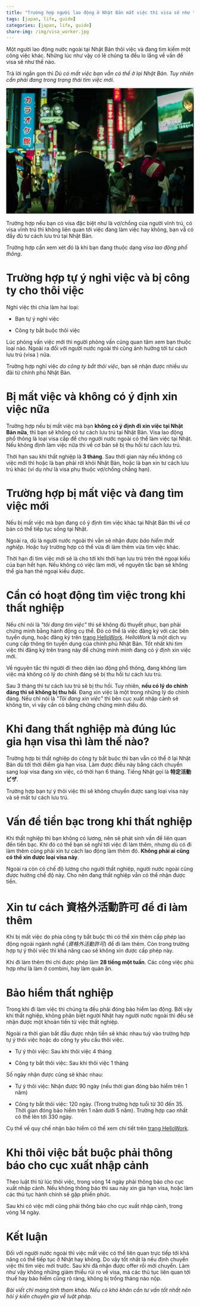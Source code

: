 ```yaml
---
title: "Trường hợp người lao động ở Nhật Bản mất việc thì visa sẽ như thế nào?"
tags: [japan, life, guide]
categories: [japan, life, guide]
share-img: /img/visa_worker.jpg
---
```


Một người lao động nước ngoài tại Nhật Bản thôi việc và đang tìm kiếm một công việc khác. Những lúc như vậy có lẽ chúng ta đều lo lắng về vấn đề visa sẽ như thế nào.

Trả lời ngắn gọn thì *Dù có mất việc bạn vẫn có thể ở lại Nhật Bản. Tuy nhiên cần phải đang trong trạng thái tìm việc mới*.

![](/img/visa_worker.jpg)

Trường hợp nếu bạn có visa đặc biệt như là vợ/chồng của người vĩnh trú, có visa vĩnh trú thì không liên quan tới việc đang làm việc hay không, bạn vẫ có đầy đủ tư cách lưu trú tại Nhật Bản.

Trường hợp cần xem xét đó là khi bạn đang thuộc dạng *visa lao động phổ thông*.

# Trường hợp tự ý nghỉ việc và bị công ty cho thôi việc

Nghỉ việc thì chia làm hai loại:

* Bạn tự ý nghỉ việc

* Công ty bắt buộc thôi việc

Lúc phỏng vấn việc mới thì người phỏng vấn cũng quan tâm xem bạn thuộc loại nào. Ngoài ra đối với người nước ngoài thì cũng ảnh hưởng tới tư cách lưu trú (visa ) nữa.

Trường hợp nghỉ việc *do công ty bắt thôi việc*, bạn sẽ nhận được nhiều ưu đãi từ chính phủ Nhật Bản.

# Bị mất việc và không có ý định xin việc nữa

Trường hợp nếu bị mất việc mà bạn **không có ý định đi xin việc tại Nhật Bản nữa**, thì bạn sẽ không có tư cách lưu trú tại Nhật Bản. Visa lao động phổ thông là loại visa cấp để cho người nước ngoài có thể làm việc tại Nhật. Nếu không định làm việc nữa thì về cơ bản sẽ bị thu hồi tư cách lưu trú.

Thời hạn sau khi thất nghiệp là **3 tháng**. Sau thời gian này nếu không có việc mới thì hoặc là bạn phải rời khỏi Nhật Bản, hoặc là bạn xin tư cách lưu trú khác (ví dụ như là visa phụ thuộc vợ/chồng chẳng hạn).

# Trường hợp bị mất việc và đang tìm việc mới

Nếu bị mất việc mà bạn đang có ý định tìm việc khác tại Nhật Bản thì về cơ bản có thể tiếp tục sống tại Nhật.

Ngoài ra, dù là người nước ngoài thì vẫn sẽ nhận được *bảo hiểm thất nghiệp*. Hoặc tuỳ trường hợp có thể vừa đi làm thêm vừa tìm việc khác.

Thời hạn đi tìm việc mới sẽ là cho tới khi thời hạn lưu trú trên thẻ ngoại kiều của bạn hết hạn. Nếu không có việc làm mới, về nguyên tắc bạn sẽ không thể gia hạn thẻ ngoại kiều được.

# Cần có hoạt động tìm việc trong khi thất nghiệp

Nếu chỉ nói là *"tôi đang tìm việc"* thì sẽ không đủ thuyết phục, bạn phải chứng minh bằng hành động cụ thể. Đó có thể là việc đăng ký với các bên tuyển dụng, hoặc đăng ký trên [trang HelloWork](https://www.hellowork.mhlw.go.jp/). *HelloWork* là một dịch vụ cung cấp thông tin tuyển dụng của chính phủ Nhật Bản. Tốt nhất khi tìm việc thì đăng ký trên trang này để chứng minh mình đang có ý định xin việc mới.

Về nguyên tắc thì người đi theo diện lao động phổ thông, đang không làm việc mà không có lý do chính đáng sẽ bị thu hồi tư cách lưu trú.

Sau 3 tháng thì tư cách lưu trú sẽ bị thu hồi. Tuy nhiên, **nếu có lý do chính đáng thì sẽ không bị thu hồi**. Đang xin việc là một trong những lý do chính đáng. Nếu chỉ nói là *"Tôi đang xin việc"* thì bên cục xuất nhập cảnh sẽ không tin, vì vậy cần có bằng chứng chứng minh điều đó.

# Khi đang thất nghiệp mà đúng lúc gia hạn visa thì làm thế nào?

Trường hợp bị thất nghiệp do công ty bắt buộc thì bạn vẫn có thể ở lại Nhật Bản dù tới thời điểm gia hạn visa. Làm được điều này bằng cách chuyển sang loại visa đang xin việc, có thời hạn 6 tháng. Tiếng Nhật gọi là **特定活動ビザ**.

Trường hợp bạn tự ý thôi việc thì sẽ không chuyển được sang loại visa này và sẽ mất tư cách lưu trú.

# Vấn đề tiền bạc trong khi thất nghiệp

Khi thất nghiệp thì bạn không có lương, nên sẽ phát sinh vấn đề liên quan đến tiền bạc. Khi đó có thể bạn sẽ nghĩ tới việc đi làm thêm, nhưng dù có đi làm thêm cũng phải xin tư cách lao động làm thêm đó. **Không phải ai cũng có thể xin được loại visa này**.

Ngoài ra còn có chế độ lương cho người thất nghiệp, người nước ngoài cũng được hưởng chế độ này. Cho nên đang thất nghiệp vẫn có thể nhận được tiền.

# Xin tư cách 資格外活動許可 để đi làm thêm

Khi bị mất việc do phía công ty bắt buộc thì có thể xin thêm cấp phép lao động ngoài ngành nghề (*資格外活動許可*) để đi làm thêm. Còn trong trường hợp tự ý thôi việc thì khả năng cao sẽ không xin được cấp phép này.

Khi đi làm thêm thì chỉ được phép làm **28 tiếng một tuần**. Các công việc phù hợp như là làm ở combini, hay làm quán ăn.

# Bảo hiểm thất nghiệp

Trong khi đi làm việc thì chúng ta đều phải đóng bảo hiểm lao động. Bởi vậy khi thất nghiệp, không phân biệt người Nhật hay người nước ngoài thì đều sẽ nhận được một khoản tiền từ việc thất nghiệp.

Ngoài ra thời gian bắt đầu được nhận tiền sẽ khác nhau tuỳ vào trường hợp tự ý thôi việc hoặc do công ty yêu cầu thôi việc.

* Tự ý thôi việc: Sau khi thôi việc 4 tháng

* Công ty bắt thôi việc: Sau khi thôi việc 1 tháng

Số ngày nhận được cũng sẽ khác nhau:

* Tự ý thôi việc: Nhận được 90 ngày (nếu thời gian đóng bảo hiểm trên 1 năm)

* Công ty bắt thôi việc: 120 ngày. (Trong trường hợp tuổi từ 30 đến 35. Thời gian đóng bảo hiểm trên 1 năm dưới 5 năm). Trường hợp cao nhất có thể lên tới 330 ngày.

Cụ thể về quy chế nhận bảo hiểm có thể xem chi tiết trên [trang HelloWork](https://www.hellowork.mhlw.go.jp/insurance/insurance_basicbenefit.html).

# Khi thôi việc bắt buộc phải thông báo cho cục xuất nhập cảnh

Theo luật thì từ lúc thôi việc, trong vòng 14 ngày phải thông báo cho cục xuất nhập cảnh. Nếu không thông báo thì sau này xin gia hạn visa, hoặc làm các thủ tục hành chính sẽ gặp phiền phức.

Sau khi có việc mới cũng phải thông báo cho cục xuất nhập cảnh, trong vòng 14 ngày.

# Kết luận

Đối với người nước ngoài thì việc mất việc có thể liên quan trực tiếp tới khả năng có thể tiếp tục ở Nhật hay không. Do vậy tốt nhất là nếu định chuyển việc thì tìm việc mới trước. Sau khi đã nhận được offer rồi mới chuyển. Làm như vậy không những giảm thiểu rủi ro về visa, mà các thủ tục liên quan tới thuế hay bảo hiểm cũng rõ ràng, không bị trống tháng nào nộp.

*Bài viết chỉ mang tính tham khảo. Nếu có khó khăn cần tư vấn tốt nhất nên hỏi ý kiến chuyên gia về luật pháp.*
